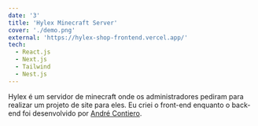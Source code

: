 ```yaml
---
date: '3'
title: 'Hylex Minecraft Server'
cover: './demo.png'
external: 'https://hylex-shop-frontend.vercel.app/'
tech:
  - React.js
  - Next.js
  - Tailwind
  - Nest.js
---
```


Hylex é um servidor de minecraft onde os administradores pediram para realizar um projeto de site para eles. Eu criei o front-end enquanto o back-end foi desenvolvido por [André Contiero](https://www.linkedin.com/in/andr%C3%A9-contiero-3b04581a5/).
